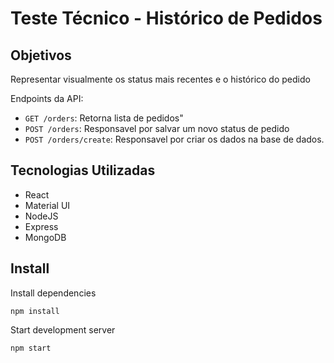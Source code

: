# Teste Técnico - Histórico de Pedidos

## Objetivos
Representar visualmente os status mais recentes e o histórico do pedido

Endpoints da API:

   - `GET /orders`: Retorna lista de pedidos"
   - `POST /orders`: Responsavel por salvar um novo status de pedido
   - `POST /orders/create`: Responsavel por criar os dados na base de dados.
   
## Tecnologias Utilizadas
- React
- Material UI
- NodeJS
- Express
- MongoDB

## Install

Install dependencies

    npm install

Start development server

    npm start
    
  
